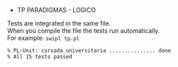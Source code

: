 - TP PARADIGMAS - LOGICO

Tests are integrated in the same file. <br />
When you compile the file the tests run automatically. <br />
For example: ```swipl tp.pl ``` <br />
```
% PL-Unit: cursada_universitaria ............... done
% All 15 tests passed
```
